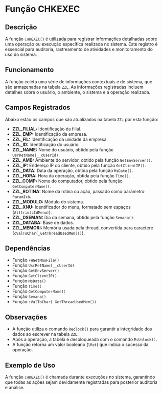 # Função CHKEXEC

## Descrição
A função `CHKEXEC()` é utilizada para registrar informações detalhadas sobre uma operação ou execução específica realizada no sistema. Este registro é essencial para auditoria, rastreamento de atividades e monitoramento do uso do sistema.

## Funcionamento
A função coleta uma série de informações contextuais e de sistema, que são armazenadas na tabela `ZZL`. As informações registradas incluem detalhes sobre o usuário, o ambiente, o sistema e a operação realizada.

## Campos Registrados
Abaixo estão os campos que são atualizados na tabela `ZZL` por esta função:

- **ZZL_FILIAL:** Identificação da filial.
- **ZZL_EMP:** Identificação da empresa.
- **ZZL_FIL:** Identificação da unidade da empresa.
- **ZZL_ID:** Identificação do usuário.
- **ZZL_NAME:** Nome do usuário, obtido pela função `UsrRetName(__cUserId)`.
- **ZZL_AMB:** Ambiente do servidor, obtido pela função `GetEnvServer()`.
- **ZZL_IP:** Endereço IP do cliente, obtido pela função `GetClientIP()`.
- **ZZL_DATA:** Data da operação, obtida pela função `MsDate()`.
- **ZZL_HORA:** Hora da operação, obtida pela função `Time()`.
- **ZZL_COMP:** Nome do computador, obtido pela função `GetComputerName()`.
- **ZZL_ROTINA:** Nome da rotina ou ação, passado como parâmetro `ParamIxb`.
- **ZZL_MODULO:** Módulo do sistema.
- **ZZL_XNU:** Identificador do menu, formatado sem espaços (`Alltrim(cIdMenu)`).
- **ZZL_DSEMAN:** Dia da semana, obtido pela função `Semana()`.
- **ZZL_DATABA:** Base de dados.
- **ZZL_MEMORI:** Memória usada pela thread, convertida para caractere (`cValToChar(_GetThreadUsedMem())`).

## Dependências
- Função `FWGetMnuFile()`
- Função `UsrRetName(__cUserId)`
- Função `GetEnvServer()`
- Função `GetClientIP()`
- Função `MsDate()`
- Função `Time()`
- Função `GetComputerName()`
- Função `Semana()`
- Função `cValToChar(_GetThreadUsedMem())`

## Observações
- A função utiliza o comando `Reclock()` para garantir a integridade dos dados ao escrever na tabela `ZZL`.
- Após a operação, a tabela é desbloqueada com o comando `MsUnlock()`.
- A função retorna um valor booleano (`lRet`) que indica o sucesso da operação.

## Exemplo de Uso
A função `CHKEXEC()` é chamada durante execuções no sistema, garantindo que todas as ações sejam devidamente registradas para posterior auditoria e análise.